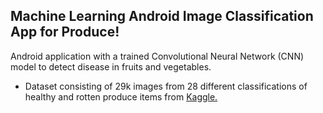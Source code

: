 ## Machine Learning Android Image Classification App for Produce!
Android application with a trained Convolutional Neural Network (CNN) model to detect disease in fruits and vegetables.
- Dataset consisting of 29k images from 28 different classifications of healthy and rotten produce items from [Kaggle.](https://www.kaggle.com/datasets/muhammad0subhan/fruit-and-vegetable-disease-healthy-vs-rotten)
